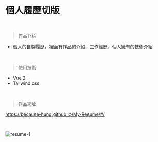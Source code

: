 # 個人履歷切版

<br />

> 作品介紹
+ 個人的自製履歷，裡面有作品的介紹，工作經歷，個人擁有的技術介紹

<br />

> 使用技術
+ Vue 2 
+ Tailwind.css

<br />

> 作品網址

https://because-hung.github.io/My-Resume/#/

<br />



![resume-1](https://user-images.githubusercontent.com/63777618/204410386-a43e9ca6-8b50-4404-8a34-dbb1879db08c.png)
